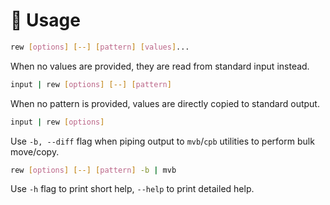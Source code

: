 # 🚀 Usage

```bash
rew [options] [--] [pattern] [values]...
````

When no values are provided, they are read from standard input instead.

```bash
input | rew [options] [--] [pattern]
```

When no pattern is provided, values are directly copied to standard output.

```bash
input | rew [options]
```

Use `-b, --diff` flag when piping output to `mvb`/`cpb` utilities to perform bulk move/copy.

```bash
rew [options] [--] [pattern] -b | mvb
```

Use `-h` flag to print short help, `--help` to print detailed help.
